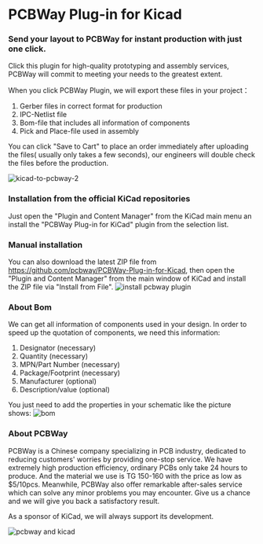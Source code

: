 # PCBWay Plug-in for Kicad

### Send your layout to PCBWay for instant production with just one click.

Click this plugin for high-quality prototyping and assembly services, PCBWay will commit to meeting your needs to the greatest extent.

When you click PCBWay Plugin, we will export these files in your project：
1.	Gerber files in correct format for production
2.	IPC-Netlist file
3.	Bom-file that includes all information of components
4.	Pick and Place-file used in assembly

You can click "Save to Cart"  to place an order immediately after uploading the files( usually only takes a few seconds), our engineers will double check the files before the production.

![kicad-to-pcbway-2](https://user-images.githubusercontent.com/20063837/160805517-c1e80546-4672-46cb-9d0a-65d71400459d.gif)


### Installation from the official KiCad repositories
Just open the "Plugin and Content Manager" from the KiCad main menu an install the "PCBWay Plug-in for KiCad" plugin from the selection list.


### Manual installation
You can also download the latest ZIP file from  https://github.com/pcbway/PCBWay-Plug-in-for-Kicad, then open the "Plugin and Content Manager" from the main window of KiCad and install the ZIP file via "Install from File".
![install pcbway plugin](https://user-images.githubusercontent.com/20063837/160970891-4971cb1a-a36a-45bc-b219-93924f0ff070.png)



### About Bom

We can get all information of components used in your design. In order to speed up the quotation of components, we need this information:
1. Designator (necessary)
2. Quantity (necessary)
3. MPN/Part Number (necessary)
4. Package/Footprint (necessary)
5. Manufacturer (optional)
6. Description/value (optional)

You just need to add the properties in your schematic like the picture shows:
![bom](https://user-images.githubusercontent.com/20063837/160999527-e0a50238-3468-44be-b691-667ab8e8fef1.png)






### About PCBWay
PCBWay is a Chinese company specializing in PCB industry, dedicated to reducing customers' worries by providing one-stop service. We have extremely high production efficiency, ordinary PCBs only take 24 hours to produce. And the material we use is TG 150-160 with the price as low as $5/10pcs. Meanwhile, PCBWay also offer remarkable after-sales service which can solve any minor problems you may encounter. Give us a chance and we will give you back a satisfactory result.

As a sponsor of KiCad, we will always support its development.

![pcbway and kicad](https://user-images.githubusercontent.com/20063837/160807492-241eaa2b-b97f-4cbc-9fa0-f5f96eafb018.png)




